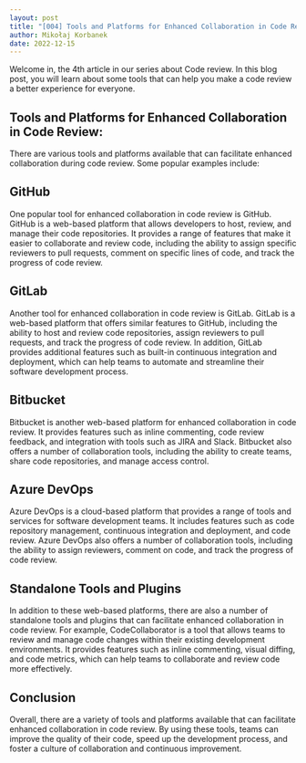 ```yaml
---
layout: post
title: "[004] Tools and Platforms for Enhanced Collaboration in Code Review"
author: Mikołaj Korbanek
date: 2022-12-15
---
```


Welcome in, the 4th article in our series about Code review. In this blog post, you will learn about some tools that can help you make a code review a better experience for everyone.

## Tools and Platforms for Enhanced Collaboration in Code Review:

There are various tools and platforms available that can facilitate enhanced collaboration during code review. Some popular examples include:

## GitHub

One popular tool for enhanced collaboration in code review is GitHub. GitHub is a web-based platform that allows developers to host, review, and manage their code repositories. It provides a range of features that make it easier to collaborate and review code, including the ability to assign specific reviewers to pull requests, comment on specific lines of code, and track the progress of code review.

## GitLab

Another tool for enhanced collaboration in code review is GitLab. GitLab is a web-based platform that offers similar features to GitHub, including the ability to host and review code repositories, assign reviewers to pull requests, and track the progress of code review. In addition, GitLab provides additional features such as built-in continuous integration and deployment, which can help teams to automate and streamline their software development process.

## Bitbucket

Bitbucket is another web-based platform for enhanced collaboration in code review. It provides features such as inline commenting, code review feedback, and integration with tools such as JIRA and Slack. Bitbucket also offers a number of collaboration tools, including the ability to create teams, share code repositories, and manage access control.

## Azure DevOps

Azure DevOps is a cloud-based platform that provides a range of tools and services for software development teams. It includes features such as code repository management, continuous integration and deployment, and code review. Azure DevOps also offers a number of collaboration tools, including the ability to assign reviewers, comment on code, and track the progress of code review.

## Standalone Tools and Plugins

In addition to these web-based platforms, there are also a number of standalone tools and plugins that can facilitate enhanced collaboration in code review. For example, CodeCollaborator is a tool that allows teams to review and manage code changes within their existing development environments. It provides features such as inline commenting, visual diffing, and code metrics, which can help teams to collaborate and review code more effectively.

## Conclusion

Overall, there are a variety of tools and platforms available that can facilitate enhanced collaboration in code review. By using these tools, teams can improve the quality of their code, speed up the development process, and foster a culture of collaboration and continuous improvement.


